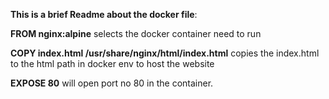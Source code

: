 **This is a brief Readme about the docker file**:

  **FROM nginx:alpine** selects the docker container need to run

  **COPY index.html /usr/share/nginx/html/index.html** copies the index.html to the html path in docker env to host the website

  **EXPOSE 80** will open port no 80 in the container.

